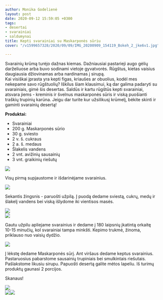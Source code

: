 ```yaml
---
author: Monika Godelienė
layout: post
date: 2020-09-12 15:59:05 +0300
tags:
- desertai
- svarainiai
- saldumynai
title: Kepti svarainiai su Maskarponės sūriu
cover: "/v1599657328/2020/09/09/IMG_20200909_154119_Bokeh_2_jke6v1.jpg"

---
```

Svarainių krūmą turėjo dažnas kiemas. Dažniausiai pastarieji augo gėlių darželiuose arba buvo sodinami vietoje gyvatvorės. Rūgštus, kietas vaisius daugiausia džiovinamas arba nardinamas į sirupą.  
Kai visiškai įprasta yra kepti figas, kriaušes ar obuolius, kodėl mes nekepame savo rūgštuolių? Iškilus šiam klausimui, ką dar galima padaryti su svarainiais, gimė šis desertas. Saldūs ir kartu rūgštūs kepti svarainiai, atsvara jiems - kreminis ir švelnus maskarponės sūris ir viską puošianti traškių trupinių karūna. Jeigu dar turite kur užsilikusį krūmelį, bėkite skinti ir gaminti svarainių desertą!

**Produktai:**

* Svarainiai
* 200 g. Maskarponės sūrio
* 30 g. sviesto
* 2 v. š. cukraus
* 2 a. š. medaus
* Šlakelis vandens
* 2 vnt. avižinių sausainių
* 3 vnt. graikinių riešutų

![](https://res.cloudinary.com/monikagod/image/upload/v1599657337/2020/09/09/IMG_20200909_145816_Bokeh_2_ouxddf.jpg)

Visų pirmą supjaustome ir išdarinėjame svarainius.

![](https://res.cloudinary.com/monikagod/image/upload/v1599657338/2020/09/09/IMG_20200909_150514_Bokeh_2_hsq4fg.jpg)

Sekantis žingsnis - paruošti užpilą. Į puodą dedame sviestą, cukrų, medų ir šlakelį vandens bei viską išlydome iki vientisos masės.

![](https://res.cloudinary.com/monikagod/image/upload/v1599657326/2020/09/09/IMG_20200909_150853_Bokeh_2_xp6sol.jpg)  
![](https://res.cloudinary.com/monikagod/image/upload/v1599657326/2020/09/09/IMG_20200909_151529_Bokeh_2_fgalbu.jpg)

Gautu užpilu apliejame svarainius ir dedame į 180 laipsnių įkatintą orkaitę 10-15 minučių, kol svarainiai tampa minkšti. Kepimo trukmė, žinoma, priklauso nuo vaisių dydžio.  
  
![](https://res.cloudinary.com/monikagod/image/upload/v1599657327/2020/09/09/IMG_20200909_151614_Bokeh_2_uig8hg.jpg)

Į lėkstę dedame Maskarponės sūrį. Ant viršaus dedame keptus svarainius. Pastaruosius pabarstome sausainių trupiniais bei smulkintais riešutais. Pašlakstome likusiu sirupu. Papuošti desertą galite mėtos lapeliu. Iš turimų produktų gaunasi 2 porcijos.  
  
Skanaus!  
  
![](https://res.cloudinary.com/monikagod/image/upload/v1599657327/2020/09/09/IMG_20200909_152043_Bokeh_2_xmhcdw.jpg)  
![](https://res.cloudinary.com/monikagod/image/upload/v1599657327/2020/09/09/IMG_20200909_153344_Bokeh_2_fwcat3.jpg)![](https://res.cloudinary.com/monikagod/image/upload/v1599657328/2020/09/09/IMG_20200909_154119_Bokeh_2_jke6v1.jpg)